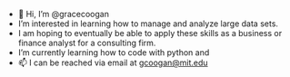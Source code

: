 - 👋 Hi, I’m @gracecoogan
- I’m interested in learning how to manage and analyze large data sets.
- I am hoping to eventually be able to apply these skills as a business or finance analyst for a consulting firm.
-  I’m currently learning how to code with python and 
- 📫 I can be reached via email at gcoogan@mit.edu
